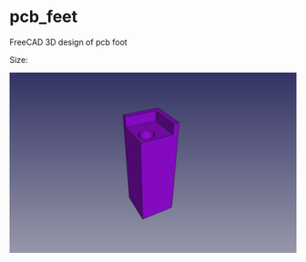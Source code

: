# pcb_feet

FreeCAD 3D design of pcb foot

Size:

![in](https://github.com/Antony76/pcb_feet/blob/master/pcb_feet.png)
